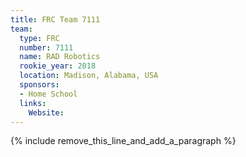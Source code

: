 ```yaml
---
title: FRC Team 7111
team:
  type: FRC
  number: 7111
  name: RAD Robotics
  rookie_year: 2018
  location: Madison, Alabama, USA
  sponsors:
  - Home School
  links:
    Website:
---
```


{% include remove_this_line_and_add_a_paragraph %}